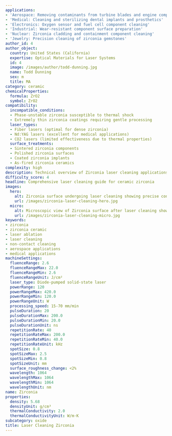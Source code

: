 ```yaml
---
applications:
- 'Aerospace: Removing contaminants from turbine blades and engine components'
- 'Medical: Cleaning and sterilizing dental implants and prosthetics'
- 'Electronics: Oxygen sensor and fuel cell component cleaning'
- 'Industrial: Wear-resistant component surface preparation'
- 'Nuclear: Zirconia cladding and containment component cleaning'
- 'Jewelry: Precision cleaning of zirconia gemstones'
author_id: 4
author_object:
  country: United States (California)
  expertise: Optical Materials for Laser Systems
  id: 4
  image: /images/author/todd-dunning.jpg
  name: Todd Dunning
  sex: m
  title: MA
category: ceramic
chemicalProperties:
  formula: ZrO2
  symbol: ZrO2
compatibility:
  incompatible_conditions:
  - Phase-unstable zirconia susceptible to thermal shock
  - Extremely thin zirconia coatings requiring gentle processing
  laser_types:
  - Fiber lasers (optimal for dense zirconia)
  - Nd:YAG lasers (excellent for medical applications)
  - CO2 lasers (limited effectiveness due to thermal properties)
  surface_treatments:
  - Sintered zirconia components
  - Polished zirconia surfaces
  - Coated zirconia implants
  - As-fired zirconia ceramics
complexity: high
description: Technical overview of Zirconia laser cleaning applications and parameters
difficulty_score: 4
headline: Comprehensive laser cleaning guide for ceramic zirconia
images:
  hero:
    alt: Zirconia surface undergoing laser cleaning showing precise contamination removal
    url: /images/zirconia-laser-cleaning-hero.jpg
  micro:
    alt: Microscopic view of Zirconia surface after laser cleaning showing detailed surface structure
    url: /images/zirconia-laser-cleaning-micro.jpg
keywords:
- zirconia
- zirconia ceramic
- laser ablation
- laser cleaning
- non-contact cleaning
- aerospace applications
- medical applications
machineSettings:
  fluenceRange: 2.6
  fluenceRangeMax: 22.0
  fluenceRangeMin: 2.6
  fluenceRangeUnit: J/cm²
  laser_type: Diode-pumped solid-state laser
  powerRange: 120
  powerRangeMax: 420.0
  powerRangeMin: 120.0
  powerRangeUnit: W
  processing_speed: 15-70 mm/min
  pulseDuration: 20
  pulseDurationMax: 200.0
  pulseDurationMin: 20.0
  pulseDurationUnit: ns
  repetitionRate: 40
  repetitionRateMax: 200.0
  repetitionRateMin: 40.0
  repetitionRateUnit: kHz
  spotSize: 0.8
  spotSizeMax: 2.5
  spotSizeMin: 0.8
  spotSizeUnit: mm
  surface_roughness_change: <2%
  wavelength: 1064
  wavelengthMax: 1064
  wavelengthMin: 1064
  wavelengthUnit: nm
name: Zirconia
properties:
  density: 5.68
  densityUnit: g/cm³
  thermalConductivity: 2.0
  thermalConductivityUnit: W/m·K
subcategory: oxide
title: Laser Cleaning Zirconia
---
```

